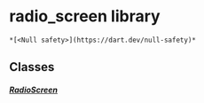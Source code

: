 


# radio_screen library






    *[<Null safety>](https://dart.dev/null-safety)*





## Classes

##### [RadioScreen](../smeup_screens_test_radio_screen/RadioScreen-class.md)



 
















